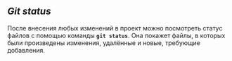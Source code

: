 ## *Git status*

После внесения любых изменений в проект можно посмотреть статус файлов с помощью команды **`git status`**. Она покажет файлы, в которых были произведены изменения, удалённые и новые, требующие добавления.